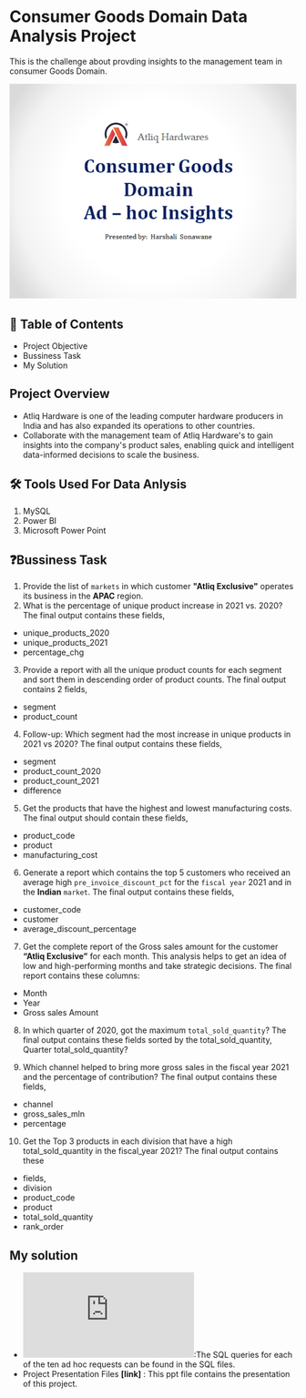 
# Consumer Goods Domain Data Analysis Project
This is the challenge about provding insights to the management team in consumer Goods Domain.

![pic](https://github.com/HarshaliSonawane-128/Consumer-Goods-Domain-Data-Analysis-Project/blob/main/Consumer%20Goods%20Project.png)

## 📕 Table of Contents
- Project Objective 
- Bussiness Task
- My Solution  

## Project Overview
- Atliq Hardware is one of the leading computer hardware producers in India and has also expanded its operations to other countries.
- Collaborate with the management team of Atliq Hardware's to gain insights into the company's product sales, enabling quick and intelligent data-informed decisions to scale the business.


## 🛠️ Tools Used For Data Anlysis 

   1. MySQL
   2. Power BI 
   3. Microsoft Power Point 

## ❓Bussiness Task

1. Provide the list of `markets` in which customer **"Atliq Exclusive"** operates its business in the **APAC** region.
2. What is the percentage of unique product increase in 2021 vs. 2020? The final output contains these fields,
  - unique_products_2020
- unique_products_2021
- percentage_chg
3. Provide a report with all the unique product counts for each segment and sort them in descending order of product counts. The final output contains 2 fields,
- segment
- product_count
4. Follow-up: Which segment had the most increase in unique products in 2021 vs 2020? The final output contains these fields,
 - segment
 - product_count_2020
- product_count_2021
- difference
5. Get the products that have the highest and lowest manufacturing costs. The final output should contain these fields,
- product_code
- product
- manufacturing_cost
6. Generate a report which contains the top 5 customers who received an average high `pre_invoice_discount_pct` for the `fiscal year` 2021 and in the **Indian** `market`. The final output contains these fields,
- customer_code
- customer
- average_discount_percentage
7. Get the complete report of the Gross sales amount for the customer **“Atliq Exclusive”** for each month. This analysis helps to get an idea of low and
high-performing months and take strategic decisions.
The final report contains these columns:
- Month
- Year
- Gross sales Amount
8. In which quarter of 2020, got the maximum `total_sold_quantity`? The final
output contains these fields sorted by the total_sold_quantity, Quarter total_sold_quantity?

9. Which channel helped to bring more gross sales in the fiscal year 2021 and the percentage of contribution? The final output contains these fields,
- channel
- gross_sales_mln
- percentage
10. Get the Top 3 products in each division that have a high total_sold_quantity in the fiscal_year 2021? The final output contains these
- fields,
- division
- product_code
- product
- total_sold_quantity
- rank_order

## My solution 
- ![Data Anlysis](https://github.com/HarshaliSonawane-128/Consumer-Goods-Domain-Data-Analysis-Project/blob/main/Data%20Analysis.sql):The SQL queries for each of the ten ad hoc requests can be found in the SQL files.
- Project Presentation Files **[link]** : This ppt file contains the presentation of this project.
  
